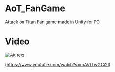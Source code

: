 # AoT_FanGame
Attack on Titan Fan game made in Unity for PC

# Video
[![Alt text](https://img.youtube.com/vi/mAVLTwGCi2I/0.jpg)](https://www.youtube.com/watch?v=mAVLTwGCi2I)

(https://www.youtube.com/watch?v=mAVLTwGCi2I)
